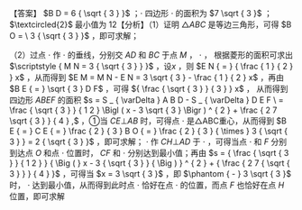 【答案】 $B D = 6 { \sqrt { 3 } }$ ；$\cdot$ 四边形 $\cdot$ 的面积为 $7 \sqrt { 3 }$ ； $\textcircled{2}$ 最小值为 12【分析】（1）证明 $\triangle A B C$ 是等边三角形，可得 $B O = \ 3 { \sqrt { 3 } }$ ，即可求解；

（2）过点 $\cdot$ 作 $\cdot$ 的垂线，分别交 $A D$ 和 $B C$ 于点 $M$ ， $\cdot$ ， 根据菱形的面积可求出 $\scriptstyle { M N = 3 { \sqrt { 3 } } }$ ，设$x$ ，则 $E N { = } { \frac { 1 } { 2 } } x$ ，从而得到 $E M = M N - E N = 3 \sqrt { 3 } - \frac { 1 } { 2 } x$ ，再由 $B E { = } \sqrt { 3 } D F$ ，可得 ${ \frac { \sqrt { 3 } } { 3 } } x$ ， 从而得到四边形 $A B E F$ 的面积 $s = S _ { \varDelta } A B D - S _ { \varDelta } D E F \ = \frac { \sqrt { 3 } } { 1 2 } \Bigl ( x - 3 \sqrt { 3 } \Bigr ) ^ { 2 } + \frac { 2 7 \sqrt { 3 } } { 4 } ,$ ，①当 $C E \bot A B$ 时，可得点 $\cdot$ 是△ABC重心，从而得到 $B E { = } C E { = } \frac { 2 } { 3 } B O { = } \frac { 2 } { 3 } { \times } 3 { \sqrt { 3 } } = 2 { \sqrt { 3 } }$ ，即可求解； $\cdot$ 作 $C H \bot A D$ 于 $\cdot$ ，可得当点 $\cdot$ 和 $F$ 分别到达点 $O$ 和点 $\cdot$ 位置时， $C F$ 和 $\cdot$ 分别达到最小值；再由 $s = { \frac { \sqrt { 3 } } { 1 2 } } { \Big ( } x - 3 { \sqrt { 3 } } { \Big ) } ^ { 2 } + { \frac { 2 7 { \sqrt { 3 } } } { 4 } }$ ，可得当 $x = 3 \sqrt { 3 }$ ，即 $\phantom { - } 3 \sqrt { 3 }$ 时， $\cdot$ 达到最小值，从而得到此时点 $\cdot$ 恰好在点 $\cdot$ 的位置，而点 $F$ 也恰好在点 $H$ 位置，即可求解
